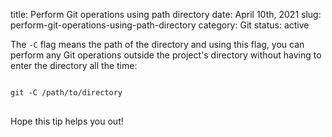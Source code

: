 title: Perform Git operations using path directory
date: April 10th, 2021
slug: perform-git-operations-using-path-directory
category: Git
status: active

The `-C` flag means the path of the directory and using this flag, you can perform any Git operations outside the project's directory without having to enter the directory all the time:

<pre>
<code class="bash">
git -C /path/to/directory <command>
</code>
</pre>

Hope this tip helps you out!